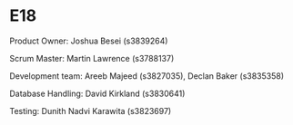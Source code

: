 # E18

Product Owner: Joshua Besei (s3839264)

Scrum Master: Martin Lawrence (s3788137)  

Development team: Areeb Majeed (s3827035), Declan Baker (s3835358)  

Database Handling: David Kirkland (s3830641)  

Testing: Dunith Nadvi Karawita (s3823697) 

